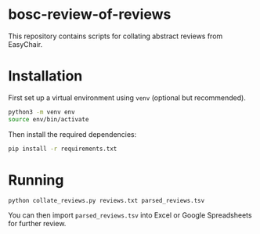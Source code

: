 # bosc-review-of-reviews

This repository contains scripts for collating abstract reviews from EasyChair.


# Installation

First set up a virtual environment using `venv` (optional but recommended).

```sh
python3 -m venv env
source env/bin/activate
```

Then install the required dependencies:
```sh
pip install -r requirements.txt
```

# Running

```
python collate_reviews.py reviews.txt parsed_reviews.tsv
```

You can then import `parsed_reviews.tsv` into Excel or Google Spreadsheets for further review.

